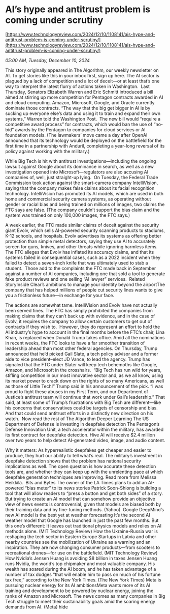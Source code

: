 # AI’s hype and antitrust problem is coming under scrutiny

[https://www.technologyreview.com/2024/12/10/1108141/ais-hype-and-antitrust-problem-is-coming-under-scrutiny/](https://www.technologyreview.com/2024/12/10/1108141/ais-hype-and-antitrust-problem-is-coming-under-scrutiny/)

*05:00 AM, Tuesday, December 10, 2024*

This story originally appeared in The Algorithm, our weekly newsletter on AI. To get stories like this in your inbox first, sign up here. The AI sector is plagued by a lack of competition and a lot of deceit—or at least that’s one way to interpret the latest flurry of actions taken in Washington.   Last Thursday, Senators Elizabeth Warren and Eric Schmitt introduced a bill aimed at stirring up more competition for Pentagon contracts awarded in AI and cloud computing. Amazon, Microsoft, Google, and Oracle currently dominate those contracts. “The way that the big get bigger in AI is by sucking up everyone else’s data and using it to train and expand their own systems,” Warren told the Washington Post.  The new bill would “require a competitive award process” for contracts, which would ban the use of “no-bid” awards by the Pentagon to companies for cloud services or AI foundation models. (The lawmakers’ move came a day after OpenAI announced that its technology would be deployed on the battlefield for the first time in a partnership with Anduril, completing a year-long reversal of its policy against working with the military.)

While Big Tech is hit with antitrust investigations—including the ongoing lawsuit against Google about its dominance in search, as well as a new investigation opened into Microsoft—regulators are also accusing AI companies of, well, just straight-up lying.  On Tuesday, the Federal Trade Commission took action against the smart-camera company IntelliVision, saying that the company makes false claims about its facial recognition technology. IntelliVision has promoted its AI models, which are used in both home and commercial security camera systems, as operating without gender or racial bias and being trained on millions of images, two claims the FTC says are false. (The company couldn’t support the bias claim and the system was trained on only 100,000 images, the FTC says.)

A week earlier, the FTC made similar claims of deceit against the security giant Evolv, which sells AI-powered security scanning products to stadiums, K-12 schools, and hospitals. Evolv advertises its systems as offering better protection than simple metal detectors, saying they use AI to accurately screen for guns, knives, and other threats while ignoring harmless items. The FTC alleges that Evolv has inflated its accuracy claims, and that its systems failed in consequential cases, such as a 2022 incident when they failed to detect a seven-inch knife that was ultimately used to stab a student.  Those add to the complaints the FTC made back in September against a number of AI companies, including one that sold a tool to generate fake product reviews and one selling “AI lawyer” services.  Related StoryInside Clear’s ambitions to manage your identity beyond the airportThe company that has helped millions of people cut security lines wants to give you a frictionless future—in exchange for your face.

The actions are somewhat tame. IntelliVision and Evolv have not actually been served fines. The FTC has simply prohibited the companies from making claims that they can’t back up with evidence, and in the case of Evolv, it requires the company to allow certain customers to get out of contracts if they wish to.  However, they do represent an effort to hold the AI industry’s hype to account in the final months before the FTC’s chair, Lina Khan, is replaced when Donald Trump takes office. Amid all the nominations in recent weeks, the FTC looks to have a far smoother transition of leadership ahead than most other federal agencies. On Thursday, Trump announced that he’d picked Gail Slate, a tech policy advisor and a former aide to vice president–elect JD Vance, to lead the agency. Trump has signaled that the FTC under Slater will keep tech behemoths like Google, Amazon, and Microsoft in the crosshairs.   “Big Tech has run wild for years, stifling competition in our most innovative sector and, as we all know, using its market power to crack down on the rights of so many Americans, as well as those of Little Tech!” Trump said in his announcement of the pick. “I was proud to fight these abuses in my First Term, and our Department of Justice’s antitrust team will continue that work under Gail’s leadership.” That said, at least some of Trump’s frustrations with Big Tech are different—like his concerns that conservatives could be targets of censorship and bias. And that could send antitrust efforts in a distinctly new direction on his watch.   Now read the rest of The Algorithm Deeper Learning The US Department of Defense is investing in deepfake detection The Pentagon’s Defense Innovation Unit, a tech accelerator within the military, has awarded its first contract for deepfake detection. Hive AI will receive $2.4 million over two years to help detect AI-generated video, image, and audio content.

Why it matters: As hyperrealistic deepfakes get cheaper and easier to produce, they hurt our ability to tell what’s real. The military’s investment in deepfake detection shows that the problem has national security implications as well. The open question is how accurate these detection tools are, and whether they can keep up with the unrelenting pace at which deepfake generation techniques are improving. Read more from Melissa Heikkilä.  Bits and Bytes The owner of the LA Times plans to add an AI-powered “bias meter” to its news stories Patrick Soon-Shiong is building a tool that will allow readers to “press a button and get both sides” of a story. But trying to create an AI model that can somehow provide an objective view of news events is controversial, given that models are biased both by their training data and by fine-tuning methods. (Yahoo)  Google DeepMind’s new AI model is the best yet at weather forecasting It’s the second AI weather model that Google has launched in just the past few months. But this one’s different: It leaves out traditional physics models and relies on AI methods alone. (MIT Technology Review) How the Ukraine-Russia war is reshaping the tech sector in Eastern Europe Startups in Latvia and other nearby countries see the mobilization of Ukraine as a warning and an inspiration. They are now changing consumer products—from scooters to recreational drones—for use on the battlefield. (MIT Technology Review) How Nvidia’s Jensen Huang is avoiding $8 billion in taxes Jensen Huang runs Nvidia, the world’s top chipmaker and most valuable company. His wealth has soared during the AI boom, and he has taken advantage of a number of tax dodges “that will enable him to pass on much of his fortune tax free,” according to the New York Times. (The New York Times) Meta is pursuing nuclear energy for its AI ambitionsMeta wants more of its AI training and development to be powered by nuclear energy, joining the ranks of Amazon and Microsoft. The news comes as many companies in Big Tech struggle to meet their sustainability goals amid the soaring energy demands from AI. (Meta) hide

